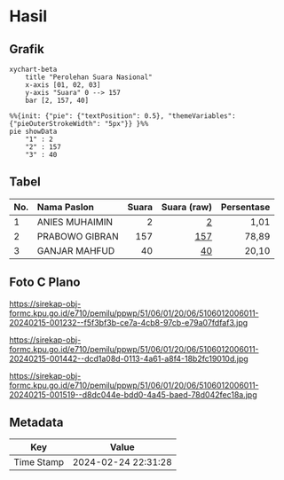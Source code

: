 # Hasil

## Grafik

```mermaid
xychart-beta
    title "Perolehan Suara Nasional"
    x-axis [01, 02, 03]
    y-axis "Suara" 0 --> 157
    bar [2, 157, 40]
```

```mermaid
%%{init: {"pie": {"textPosition": 0.5}, "themeVariables": {"pieOuterStrokeWidth": "5px"}} }%%
pie showData
    "1" : 2
    "2" : 157
    "3" : 40
```

## Tabel

| No. | Nama Paslon    | Suara | Suara (raw) | Persentase |
|:--- |:-------------- | -----:| -----------:| ----------:|
| 1   | ANIES MUHAIMIN | 2     | [2][p-1]    | 1,01       |
| 2   | PRABOWO GIBRAN | 157   | [157][p-2]  | 78,89      |
| 3   | GANJAR MAHFUD  | 40    | [40][p-3]   | 20,10      |


[p-1]: https://github.com/gigit-pemilu/pemilu-2024/blob/main/pilpres/hitung-suara/sub/51-bali/sub/06-bangli/sub/01-susut/sub/2006-penglumbaran/sub/011-tps/sub/paslon-1.txt
[p-2]: https://github.com/gigit-pemilu/pemilu-2024/blob/main/pilpres/hitung-suara/sub/51-bali/sub/06-bangli/sub/01-susut/sub/2006-penglumbaran/sub/011-tps/sub/paslon-2.txt
[p-3]: https://github.com/gigit-pemilu/pemilu-2024/blob/main/pilpres/hitung-suara/sub/51-bali/sub/06-bangli/sub/01-susut/sub/2006-penglumbaran/sub/011-tps/sub/paslon-3.txt

## Foto C Plano

https://sirekap-obj-formc.kpu.go.id/e710/pemilu/ppwp/51/06/01/20/06/5106012006011-20240215-001232--f5f3bf3b-ce7a-4cb8-97cb-e79a07fdfaf3.jpg

https://sirekap-obj-formc.kpu.go.id/e710/pemilu/ppwp/51/06/01/20/06/5106012006011-20240215-001442--dcd1a08d-0113-4a61-a8f4-18b2fc19010d.jpg

https://sirekap-obj-formc.kpu.go.id/e710/pemilu/ppwp/51/06/01/20/06/5106012006011-20240215-001519--d8dc044e-bdd0-4a45-baed-78d042fec18a.jpg


## Metadata

| Key        | Value               |
| ---------- | ------------------- |
| Time Stamp | 2024-02-24 22:31:28 |



